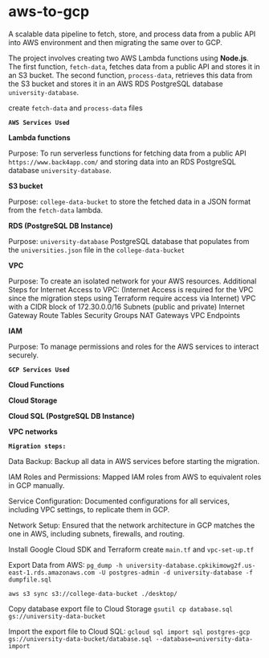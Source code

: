 # aws-to-gcp
A scalable data pipeline to fetch, store, and process data from a public API into AWS environment and then migrating the same over to GCP.

The project involves creating two AWS Lambda functions using **Node.js**. The first function, `fetch-data`, fetches data from a public API and stores it in an S3 bucket. The second function, `process-data`, retrieves this data from the S3 bucket and stores it in an AWS RDS PostgreSQL database `university-database`.

create `fetch-data` and `process-data` files

**`AWS Services Used`**

**Lambda functions**

Purpose: To run serverless functions for fetching data from a public API `https://www.back4app.com/` and storing data into an RDS PostgreSQL database `university-database`.

**S3 bucket**

Purpose: `college-data-bucket` to store the fetched data in a JSON format from the `fetch-data` lambda.

**RDS (PostgreSQL DB Instance)**

Purpose: `university-database` PostgreSQL database that populates from the `universities.json` file in the `college-data-bucket`

**VPC**

Purpose: To create an isolated network for your AWS resources.
Additional Steps for Internet Access to VPC: (Internet Access is required for the VPC since the migration steps using Terraform require access via Internet)
VPC with a CIDR block of 172.30.0.0/16
Subnets (public and private)
Internet Gateway
Route Tables
Security Groups
NAT Gateways
VPC Endpoints

**IAM**

Purpose: To manage permissions and roles for the AWS services to interact securely.


**`GCP Services Used`**

**Cloud Functions**

**Cloud Storage**

**Cloud SQL (PostgreSQL DB Instance)**

**VPC networks**

**`Migration steps:`**

Data Backup: Backup all data in AWS services before starting the migration.

IAM Roles and Permissions: Mapped IAM roles from AWS to equivalent roles in GCP manually.

Service Configuration: Documented configurations for all services, including VPC settings, to replicate them in GCP.

Network Setup: Ensured that the network architecture in GCP matches the one in AWS, including subnets, firewalls, and routing.

Install Google Cloud SDK and Terraform
create `main.tf` and `vpc-set-up.tf`

Export Data from AWS:
`pg_dump -h university-database.cpkikimowg2f.us-east-1.rds.amazonaws.com -U postgres-admin -d university-database -f dumpfile.sql`

`aws s3 sync s3://college-data-bucket ./desktop/`

Copy database export file to Cloud Storage
`gsutil cp database.sql gs://university-data-bucket`

Import the export file to Cloud SQL:
`gcloud sql import sql postgres-gcp gs://university-data-bucket/database.sql --database=university-data-import`




